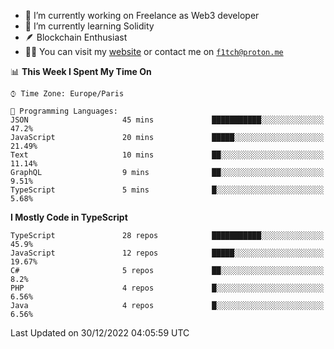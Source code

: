 - 🔭 I’m currently working on Freelance as Web3 developer
- 🌱 I’m currently learning Solidity
- 🪶 Blockchain Enthusiast
- 👨‍💻 You can visit my [website](https://f1tch.xyz) or contact me on [`f1tch@proton.me`](mailto:f1tch@proton.me)

<!--START_SECTION:waka-->
📊 **This Week I Spent My Time On** 

```text
⌚︎ Time Zone: Europe/Paris

💬 Programming Languages: 
JSON                     45 mins             ███████████░░░░░░░░░░░░░░   47.2% 
JavaScript               20 mins             █████░░░░░░░░░░░░░░░░░░░░   21.49% 
Text                     10 mins             ██░░░░░░░░░░░░░░░░░░░░░░░   11.14% 
GraphQL                  9 mins              ██░░░░░░░░░░░░░░░░░░░░░░░   9.51% 
TypeScript               5 mins              █░░░░░░░░░░░░░░░░░░░░░░░░   5.68%

```

**I Mostly Code in TypeScript** 

```text
TypeScript               28 repos            ███████████░░░░░░░░░░░░░░   45.9% 
JavaScript               12 repos            █████░░░░░░░░░░░░░░░░░░░░   19.67% 
C#                       5 repos             ██░░░░░░░░░░░░░░░░░░░░░░░   8.2% 
PHP                      4 repos             █░░░░░░░░░░░░░░░░░░░░░░░░   6.56% 
Java                     4 repos             █░░░░░░░░░░░░░░░░░░░░░░░░   6.56%

```



 Last Updated on 30/12/2022 04:05:59 UTC
<!--END_SECTION:waka-->
